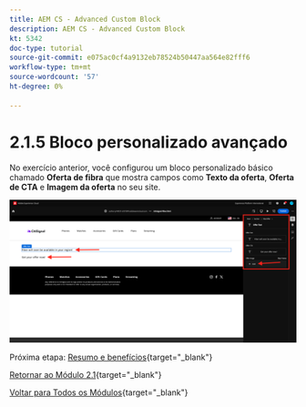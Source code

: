 ```yaml
---
title: AEM CS - Advanced Custom Block
description: AEM CS - Advanced Custom Block
kt: 5342
doc-type: tutorial
source-git-commit: e075ac0cf4a9132eb78524b50447aa564e82fff6
workflow-type: tm+mt
source-wordcount: '57'
ht-degree: 0%

---
```


# 2.1.5 Bloco personalizado avançado

No exercício anterior, você configurou um bloco personalizado básico chamado **Oferta de fibra** que mostra campos como **Texto da oferta**, **Oferta de CTA** e **Imagem da oferta** no seu site.

![AEMCS](./images/block29.png)

Próxima etapa: [Resumo e benefícios](./summary.md){target="_blank"}

[Retornar ao Módulo 2.1](./aemcs.md){target="_blank"}

[Voltar para Todos os Módulos](./../../../overview.md){target="_blank"}
